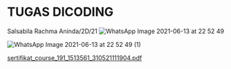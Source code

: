 # TUGAS DICODING

Salsabila Rachma Aninda/2D/21
![WhatsApp Image 2021-06-13 at 22 52 49](https://user-images.githubusercontent.com/64761506/121821665-8d3a5a00-ccc4-11eb-809b-d24ee8ea79ff.jpeg)

![WhatsApp Image 2021-06-13 at 22 52 49 (1)](https://user-images.githubusercontent.com/64761506/121821676-97f4ef00-ccc4-11eb-80d6-75074e74faee.jpeg)

[sertifikat_course_191_1513561_310521111904.pdf](https://github.com/salsabilaand/dicoding-salsabilaand/files/6644639/sertifikat_course_191_1513561_310521111904.pdf)

